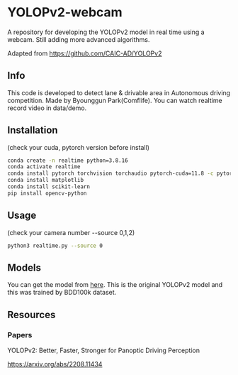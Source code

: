 # YOLOPv2-webcam
A repository for developing the YOLOPv2 model in real time using a webcam.
Still adding more advanced algorithms.

Adapted from https://github.com/CAIC-AD/YOLOPv2

## Info
This code is developed to detect lane & drivable area in Autonomous driving competition. Made by Byounggun Park(Comflife). You can watch realtime record video in data/demo.

## Installation
(check your cuda, pytorch version before install)

```bash
conda create -n realtime python=3.8.16
conda activate realtime
conda install pytorch torchvision torchaudio pytorch-cuda=11.8 -c pytorch -c nvidia
conda install matplotlib
conda install scikit-learn
pip install opencv-python
```


## Usage
(check your camera number --source 0,1,2)
```bash
python3 realtime.py --source 0
```


## Models

You can get the model from <a href="https://github.com/CAIC-AD/YOLOPv2/releases/download/V0.0.1/yolopv2.pt">here</a>. This is the original YOLOPv2 model and this was trained by BDD100k dataset.


## Resources


### Papers
YOLOPv2: Better, Faster, Stronger for Panoptic Driving Perception

https://arxiv.org/abs/2208.11434
